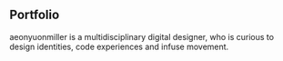 ## Portfolio

aeonyuonmiller is a multidisciplinary digital designer, who is curious to design identities, code experiences and infuse movement.
